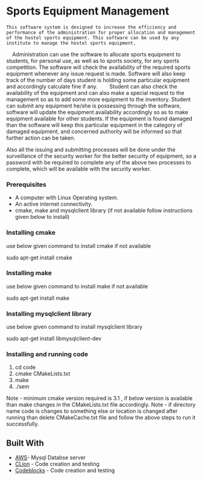 
# Sports Equipment Management

    This software system is designed to increase the efficiency and performance of the administration for proper allocation and management of the hostel sports equipment. This software can be used by any institute to manage the hostel sports equipment.  
 
 	Administration can use the software to allocate sports equipment to students, for personal use, as well as to sports society, for any sports competition. The software will check the availability of the required sports equipment whenever any issue request is made. Software will also keep track of the number of days student is holding some particular equipment and accordingly calculate fine if any.   
 
 	Student can also check the availability of the equipment and can also make a special request to the management so as to add some more equipment to the inventory. Student can submit any equipment he/she is possessing through the software, software will update the equipment availability accordingly so as to make equipment available for other students. If the equipment is found damaged than the software will keep this particular equipment in the category of damaged equipment, and concerned authority will be informed so that further action can be taken. 

Also all the issuing and submitting processes will be done under the surveillance of the security worker for the better security of equipment, so a password with be required to complete any of the above two processes to complete, which will be available with the security worker.

### Prerequisites

 * A computer with Linux Operating system.
 * An active internet connectivity.
 * cmake, make and mysqlclient library (if not available follow instructions given below to install)
 
### Installing cmake
use below given command to install cmake if not available

sudo apt-get install cmake

### Installing make
use below given command to install make if not available

sudo apt-get install make

### Installing mysqlclient library
use below given command to install mysqlclient library

sudo apt-get install libmysqlclient-dev
    
    
### Installing and running code
1. cd code
2. cmake CMakeLists.txt
3. make
4. ./sem

Note - minimum cmake version required is 3.1 , if below version is available than make changes in the CMakeLists.txt file accordingly.
Note - if directory name code is changes to something else or location is changed after running than delete CMakeCache.txt file and follow the above steps to run it successfully.

## Built With

* [AWS](https://aws.amazon.com/rds/)- Mysql Databse server
* [CLion](https://www.jetbrains.com/clion/) - Code creation and testing
* [Codeblocks](http://www.codeblocks.org) - Code creation and testing



